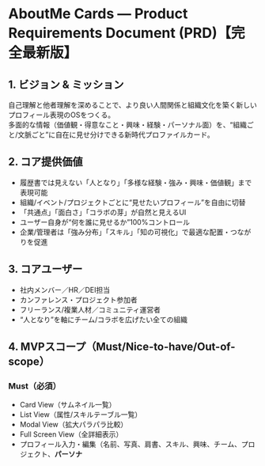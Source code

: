 # AboutMe Cards — Product Requirements Document (PRD)【完全最新版】


## 1. ビジョン & ミッション
自己理解と他者理解を深めることで、より良い人間関係と組織文化を築く新しいプロフィール表現のOSをつくる。  
多面的な情報（価値観・得意なこと・興味・経験・パーソナル面）を、“組織ごと/文脈ごと”に自在に見せ分けできる新時代プロファイルカード。


## 2. コア提供価値
- 履歴書では見えない「人となり」「多様な経験・強み・興味・価値観」まで表現可能
- 組織/イベント/プロジェクトごとに“見せたいプロフィール”を自由に切替
- 「共通点」「面白さ」「コラボの芽」が自然と見えるUI
- ユーザー自身が“何を誰に見せるか”100%コントロール
- 企業/管理者は「強み分布」「スキル」「知の可視化」で最適な配置・つながりを促進


## 3. コアユーザー
- 社内メンバー／HR／DEI担当
- カンファレンス・プロジェクト参加者
- フリーランス/複業人材／コミュニティ運営者
- “人となり”を軸にチーム/コラボを広げたい全ての組織


## 4. MVPスコープ（Must/Nice-to-have/Out-of-scope）


### Must（必須）
- Card View（サムネイル一覧）
- List View（属性/スキルテーブル一覧）
- Modal View（拡大パラパラ比較）
- Full Screen View（全詳細表示）
- プロフィール入力・編集（名前、写真、肩書、スキル、興味、チーム、プロジェクト、**パーソナ**




